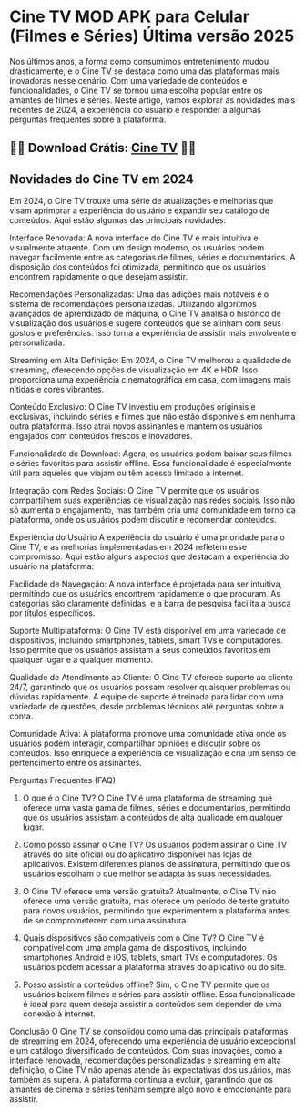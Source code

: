 # Cine TV MOD APK para Celular (Filmes e Séries) Última versão 2025
Nos últimos anos, a forma como consumimos entretenimento mudou drasticamente, e o Cine TV se destaca como uma das plataformas mais inovadoras nesse cenário. Com uma variedade de conteúdos e funcionalidades, o Cine TV se tornou uma escolha popular entre os amantes de filmes e séries. Neste artigo, vamos explorar as novidades mais recentes de 2024, a experiência do usuário e responder a algumas perguntas frequentes sobre a plataforma.
## 🌈📌 Download Grátis: [Cine TV](https://bit.ly/apktudo) 🌈📌

## Novidades do Cine TV em 2024
Em 2024, o Cine TV trouxe uma série de atualizações e melhorias que visam aprimorar a experiência do usuário e expandir seu catálogo de conteúdos. Aqui estão algumas das principais novidades:

Interface Renovada: A nova interface do Cine TV é mais intuitiva e visualmente atraente. Com um design moderno, os usuários podem navegar facilmente entre as categorias de filmes, séries e documentários. A disposição dos conteúdos foi otimizada, permitindo que os usuários encontrem rapidamente o que desejam assistir.

Recomendações Personalizadas: Uma das adições mais notáveis é o sistema de recomendações personalizadas. Utilizando algoritmos avançados de aprendizado de máquina, o Cine TV analisa o histórico de visualização dos usuários e sugere conteúdos que se alinham com seus gostos e preferências. Isso torna a experiência de assistir mais envolvente e personalizada.

Streaming em Alta Definição: Em 2024, o Cine TV melhorou a qualidade de streaming, oferecendo opções de visualização em 4K e HDR. Isso proporciona uma experiência cinematográfica em casa, com imagens mais nítidas e cores vibrantes.

Conteúdo Exclusivo: O Cine TV investiu em produções originais e exclusivas, incluindo séries e filmes que não estão disponíveis em nenhuma outra plataforma. Isso atrai novos assinantes e mantém os usuários engajados com conteúdos frescos e inovadores.

Funcionalidade de Download: Agora, os usuários podem baixar seus filmes e séries favoritos para assistir offline. Essa funcionalidade é especialmente útil para aqueles que viajam ou têm acesso limitado à internet.

Integração com Redes Sociais: O Cine TV permite que os usuários compartilhem suas experiências de visualização nas redes sociais. Isso não só aumenta o engajamento, mas também cria uma comunidade em torno da plataforma, onde os usuários podem discutir e recomendar conteúdos.

Experiência do Usuário
A experiência do usuário é uma prioridade para o Cine TV, e as melhorias implementadas em 2024 refletem esse compromisso. Aqui estão alguns aspectos que destacam a experiência do usuário na plataforma:

Facilidade de Navegação: A nova interface é projetada para ser intuitiva, permitindo que os usuários encontrem rapidamente o que procuram. As categorias são claramente definidas, e a barra de pesquisa facilita a busca por títulos específicos.

Suporte Multiplataforma: O Cine TV está disponível em uma variedade de dispositivos, incluindo smartphones, tablets, smart TVs e computadores. Isso permite que os usuários assistam a seus conteúdos favoritos em qualquer lugar e a qualquer momento.

Qualidade de Atendimento ao Cliente: O Cine TV oferece suporte ao cliente 24/7, garantindo que os usuários possam resolver quaisquer problemas ou dúvidas rapidamente. A equipe de suporte é treinada para lidar com uma variedade de questões, desde problemas técnicos até perguntas sobre a conta.

Comunidade Ativa: A plataforma promove uma comunidade ativa onde os usuários podem interagir, compartilhar opiniões e discutir sobre os conteúdos. Isso enriquece a experiência de visualização e cria um senso de pertencimento entre os assinantes.

Perguntas Frequentes (FAQ)
1. O que é o Cine TV? O Cine TV é uma plataforma de streaming que oferece uma vasta gama de filmes, séries e documentários, permitindo que os usuários assistam a conteúdos de alta qualidade em qualquer lugar.

2. Como posso assinar o Cine TV? Os usuários podem assinar o Cine TV através do site oficial ou do aplicativo disponível nas lojas de aplicativos. Existem diferentes planos de assinatura, permitindo que os usuários escolham o que melhor se adapta às suas necessidades.

3. O Cine TV oferece uma versão gratuita? Atualmente, o Cine TV não oferece uma versão gratuita, mas oferece um período de teste gratuito para novos usuários, permitindo que experimentem a plataforma antes de se comprometerem com uma assinatura.

4. Quais dispositivos são compatíveis com o Cine TV? O Cine TV é compatível com uma ampla gama de dispositivos, incluindo smartphones Android e iOS, tablets, smart TVs e computadores. Os usuários podem acessar a plataforma através do aplicativo ou do site.

5. Posso assistir a conteúdos offline? Sim, o Cine TV permite que os usuários baixem filmes e séries para assistir offline. Essa funcionalidade é ideal para quem deseja assistir a conteúdos sem depender de uma conexão à internet.

Conclusão
O Cine TV se consolidou como uma das principais plataformas de streaming em 2024, oferecendo uma experiência de usuário excepcional e um catálogo diversificado de conteúdos. Com suas inovações, como a interface renovada, recomendações personalizadas e streaming em alta definição, o Cine TV não apenas atende às expectativas dos usuários, mas também as supera. A plataforma continua a evoluir, garantindo que os amantes de cinema e séries tenham sempre algo novo e emocionante para assistir.
